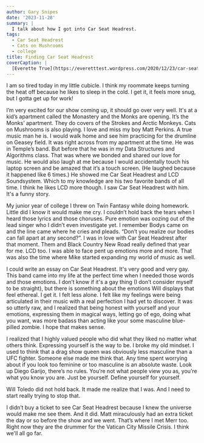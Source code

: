 ```yaml
---
author: Gary Snipes
date: '2023-11-28'
summary: |
  I talk about how I got into Car Seat Headrest.
tags: 
  - Car Seat Headrest
  - Cats on Mushrooms 
  - college
title: Finding Car Seat Headrest
coverCaption: |
  [Everette True](https://everetttest.wordpress.com/2020/12/23/car-seat-headrest-a-dialogue/) via everetttest
---
```


I am so tired today in my little cubicle. I think my roommate keeps turning the heat off because he likes to sleep in the cold. I get it, it feels more snug, but I gotta get up for work!

I’m very excited for our show coming up, it should go over very well. It's at a kid’s apartment called the Monastery and the Monks are opening. It’s the Monks’ apartment. They do covers of the Strokes and Arctic Monkeys. Cats on Mushrooms is also playing. I love and miss my boy Matt Perkins. A true music man he is. I would walk home and see him practicing for the drumline on Geasey field. It was right across from my apartment at the time. He was in Temple’s band. But before that he was in my Data Structures and Algorithms class. That was where we bonded and shared our love for music. He would also laugh at me because I would accidentally touch his laptop screen and be amazed that it’s a touch screen. (He laughed because it happened like 6 times.) He showed me Car Seat Headrest and LCD Soundsystem. Which to my knowledge are his two favorite bands of all time. I think he likes LCD more though. I saw Car Seat Headrest with him. It's a funny story.

My junior year of college I threw on Twin Fantasy while doing homework. Little did I know it would make me cry. I couldn’t hold back the tears when I heard those lyrics and those choruses. Pure emotion was oozing out of the lead singer who I didn’t even investigate yet. I remember Bodys came on and the line came where he cries and pleads. “Don’t you realize our bodies can fall apart at any second?”. I was in love with Car Seat Headrest after that moment. Them and Black Country New Road really defined that year for me. LCD too. I was able to face pent up emotions more and more. That was also the time where Mike started expanding my world of music as well. 

I could write an essay on Car Seat Headrest. It's very good and very gay. This band came into my life at the perfect time when I needed those words and those emotions. I don’t know if it's a gay thing (I don’t consider myself to be straight), but there is something about the emotions Will displays that feel ethereal. I get it. I felt less alone. I felt like my feelings were being articulated in their music with a real perfection I had yet to discover. It was so utterly raw, and I realized that being honest with yourself and your emotions, expressing them in magical ways, letting go of ego, doing what you want, was more badass than acting like your some masculine blue-pilled zombie. I hope that makes sense. 

I realized that I highly valued people who did what they liked no matter what others think. Expressing yourself is the way to be. I broke my old mindset. I used to think that a drag show queen was obviously less masculine than a UFC fighter. Someone else made me think that. Any time spent worrying about if you look too feminine or too masculine is an absolute waste. Look up Diego Garijo, there’s no rules. You’re not what people view you as, you’re what you know you are. Just be yourself. Define yourself for yourself.

Will Toledo did not hold back. It made me realize that I was. And I need to start really trying to stop that. 

I didn’t buy a ticket to see Car Seat Headrest because I knew the universe would make me see them. And it did. Matt miraculously had an extra ticket the day or so before the show and we went. That’s where I met Merr too. Right now they are the drummer for the Vatican City Missile Crisis. I think we'll all go far. 
